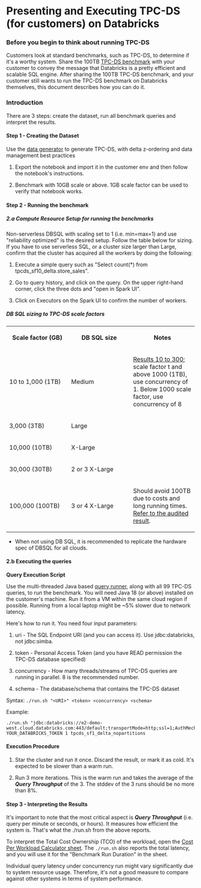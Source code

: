 # Presenting and Executing TPC-DS (for customers) on Databricks


### Before you begin to think about running TPC-DS

Customers look at standard benchmarks, such as TPC-DS, to determine if
it\'s a worthy system. Share the 100TB [TPC-DS benchmark](https://databricks.com/blog/2021/11/02/databricks-sets-official-data-warehousing-performance-record.html)
with your customer to convey the message that Databricks is a pretty
efficient and scalable SQL engine. After sharing the 100TB TPC-DS
benchmark, and your customer still wants to run the TPC-DS benchmark on
Databricks themselves, this document describes how you can do it.

### Introduction

There are 3 steps: create the dataset, run all benchmark queries and
interpret the results.

#### Step 1 - Creating the Dataset

Use the [data generator](TPC-datagen-notebook.dbc) to generate TPC-DS, with delta z-ordering and data management best practices

1.  Export the notebook and import it in the customer env and then follow the notebook's instructions.

2.  Benchmark with 10GB scale or above. 1GB scale factor can be used to verify that notebook works.

#### Step 2 - Running the benchmark

##### **2.a Compute Resource Setup for running the benchmarks**

Non-serverless DBSQL with scaling set to 1 (i.e. min=max=1) and use
"reliability optimized" is the desired setup. Follow the table below for
sizing. If you have to use serverless SQL, or a cluster size larger than
Large, confirm that the cluster has acquired all the workers by doing
the following:

1.  Execute a simple query such as "Select count(\*) from tpcds_sf10_delta.store_sales".

2.  Go to query history, and click on the query. On the upper right-hand corner, click the three dots and "open in Spark UI".

3.  Click on Executors on the Spark UI to confirm the number of workers.

##### **DB SQL sizing to TPC-DS scale factors**

<table data-number-column="false"><colgroup><col style="width: 225.67px;"><col style="width: 225.67px;"><col style="width: 225.67px;"></colgroup><tbody><tr><th rowspan="1" colspan="1" colorname="" class="ak-renderer-tableHeader-sortable-column__wrapper" data-colwidth="226.67" aria-sort="none"><div class="ak-renderer-tableHeader-sortable-column"><p data-renderer-start-pos="1752"><strong data-renderer-mark="true">Scale factor (GB)</strong></p><figure class="ak-renderer-tableHeader-sorting-icon__wrapper ak-renderer-tableHeader-sorting-icon__no-order"><div role="presentation"><div class="ak-renderer-tableHeader-sorting-icon css-qrn7se" role="button" tabindex="0" aria-label="sort column" aria-disabled="false"><div class="sorting-icon-svg__no_order ak-renderer-tableHeader-sorting-icon-inactive css-37qivc"><div class="css-1h55k8m"></div></div></div></div></figure></div></th><th rowspan="1" colspan="1" colorname="" class="ak-renderer-tableHeader-sortable-column__wrapper" data-colwidth="226.67" aria-sort="none"><div class="ak-renderer-tableHeader-sortable-column"><p data-renderer-start-pos="1773"><strong data-renderer-mark="true"><span id="15581c9b-5776-44a0-99e2-7f3dcf9fb202" data-renderer-mark="true" data-mark-type="annotation" data-mark-annotation-type="inlineComment" data-id="15581c9b-5776-44a0-99e2-7f3dcf9fb202">DB SQL size</span></strong></p><figure class="ak-renderer-tableHeader-sorting-icon__wrapper ak-renderer-tableHeader-sorting-icon__no-order"><div role="presentation"><div class="ak-renderer-tableHeader-sorting-icon css-qrn7se" role="button" tabindex="0" aria-label="sort column" aria-disabled="false"><div class="sorting-icon-svg__no_order ak-renderer-tableHeader-sorting-icon-inactive css-37qivc"><div class="css-1h55k8m"></div></div></div></div></figure></div></th><th rowspan="1" colspan="1" colorname="" class="ak-renderer-tableHeader-sortable-column__wrapper" data-colwidth="226.67" aria-sort="none"><div class="ak-renderer-tableHeader-sortable-column"><p data-renderer-start-pos="1788"><strong data-renderer-mark="true">Notes</strong></p><figure class="ak-renderer-tableHeader-sorting-icon__wrapper ak-renderer-tableHeader-sorting-icon__no-order"><div role="presentation"><div class="ak-renderer-tableHeader-sorting-icon css-qrn7se" role="button" tabindex="0" aria-label="sort column" aria-disabled="false"><div class="sorting-icon-svg__no_order ak-renderer-tableHeader-sorting-icon-inactive css-37qivc"><div class="css-1h55k8m"></div></div></div></div></figure></div></th></tr><tr><td rowspan="1" colspan="1" colorname="" data-colwidth="226.67"><p data-renderer-start-pos="1799">10 to 1,000 (1TB)</p></td><td rowspan="1" colspan="1" colorname="" data-colwidth="226.67"><p data-renderer-start-pos="1820">Medium</p></td><td rowspan="1" colspan="1" colorname="" data-colwidth="226.67"><p data-renderer-start-pos="1830"><a data-testid="link-with-safety" href="https://docs.google.com/presentation/d/1n8oILILhQrK46YBEGeM7PK9UyW_kcssPIkKE7wl7aqs/edit#slide=id.g14082412f71_0_36" title="https://docs.google.com/presentation/d/1n8oILILhQrK46YBEGeM7PK9UyW_kcssPIkKE7wl7aqs/edit#slide=id.g14082412f71_0_36" data-renderer-mark="true" class="css-tgpl01">Results 10 to 300</a>; scale factor t and above 1000 (1TB), use concurrency of 1. Below 1000 scale factor, use concurrency of 8</p></td></tr><tr><td rowspan="1" colspan="1" colorname="" data-colwidth="226.67"><p data-renderer-start-pos="1959"> 3,000 (3TB)</p></td><td rowspan="1" colspan="1" colorname="" data-colwidth="226.67"><p data-renderer-start-pos="1975">Large</p></td><td rowspan="1" colspan="1" colorname="" data-colwidth="226.67"><p data-renderer-start-pos="1984">&nbsp;</p></td></tr><tr><td rowspan="1" colspan="1" colorname="" data-colwidth="226.67"><p data-renderer-start-pos="1990">10,000 (10TB)</p></td><td rowspan="1" colspan="1" colorname="" data-colwidth="226.67"><p data-renderer-start-pos="2007">X-Large</p></td><td rowspan="1" colspan="1" colorname="" data-colwidth="226.67"><p data-renderer-start-pos="2018">&nbsp;</p></td></tr><tr><td rowspan="1" colspan="1" colorname="" data-colwidth="226.67"><p data-renderer-start-pos="2024">30,000 (30TB)</p></td><td rowspan="1" colspan="1" colorname="" data-colwidth="226.67"><p data-renderer-start-pos="2041"><span id="10ef4dda-2a57-4204-a40c-92a200f02f80" data-renderer-mark="true" data-mark-type="annotation" data-mark-annotation-type="inlineComment" data-id="10ef4dda-2a57-4204-a40c-92a200f02f80">2 or 3 X-Large</span></p></td><td rowspan="1" colspan="1" colorname="" data-colwidth="226.67"><p data-renderer-start-pos="2059">&nbsp;</p></td></tr><tr><td rowspan="1" colspan="1" colorname="" data-colwidth="226.67"><p data-renderer-start-pos="2065">100,000 (100TB)</p></td><td rowspan="1" colspan="1" colorname="" data-colwidth="226.67"><p data-renderer-start-pos="2084">3 or 4 X-Large</p></td><td rowspan="1" colspan="1" colorname="" data-colwidth="226.67"><p data-renderer-start-pos="2102">Should avoid 100TB due to costs and long running times.  <a data-testid="link-with-safety" href="https://databricks.com/blog/2021/11/02/databricks-sets-official-data-warehousing-performance-record.html" title="https://databricks.com/blog/2021/11/02/databricks-sets-official-data-warehousing-performance-record.html" data-renderer-mark="true" class="css-tgpl01">Refer to the audited result</a>. </p></td></tr></tbody></table>

-   When not using DB SQL, it is recommended to replicate the hardware spec of DBSQL for all clouds.

#### **2.b Executing the queries**

**Query Execution Script**

Use the multi-threaded Java based [query runner](TPC-DS-query-runner-ThroughputTest.zip), along with all 99 TPC-DS queries, to run the benchmark. You will need Java 18 (or above) installed on the customer's machine. Run it from a VM within the same cloud region if possible. Running from a local laptop might be \~5% slower due to network latency.

Here's how to run it. You need four input parameters:

1.  uri - The SQL Endpoint URI (and you can access it). Use jdbc:databricks, not jdbc:simba.

2.  token - Personal Access Token (and you have READ permission the TPC-DS database specified)

3.  concurrency - How many threads/streams of TPC-DS queries are running in parallel. 8 is the recommended number.

4.  schema - The database/schema that contains the TPC-DS dataset

Syntax: `./run.sh "<URI>" <token> <concurrency> <schema>`

Example:
```
./run.sh "jdbc:databricks://e2-demo-west.cloud.databricks.com:443/default;transportMode=http;ssl=1;AuthMech=3;httpPath=/sql/1.0/endpoints/29c44a462d0d7d82;\" YOUR_DATABRICKS_TOKEN 1 tpcds_sf1_delta_nopartitions
```

#### **Execution Procedure**

1.  Star the cluster and run it once. Discard the result, or mark it as cold. It's expected to be slower than a warm run.

2.  Run 3 more iterations. This is the warm run and takes the average of the ***Query Throughput*** of the 3. The stddev of the 3 runs should be no more than 8%.

#### Step 3 - Interpreting the Results

It's important to note that the most critical aspect is ***Query Throughput*** (i.e. query per minute or seconds, or hours). It measures how efficient the system is. That's what the ./run.sh from the above reports.

To interpret the Total Cost Ownership (TCO) of the workload, open the [Cost Per Workload Calculator sheet](https://docs.google.com/spreadsheets/d/1ud7Ob2WY7q1wXKAdm2w8Hqr4Z9WbeYNiDcCk_7_5xUs/edit#gid=0). The `./run.sh` also reports the total latency, and you will use it for the "Benchmark Run Duration" in the sheet.

Individual query latency under concurrency run might vary significantly due to system resource usage. Therefore, it's not a good measure to compare against other systems in terms of system performance.
